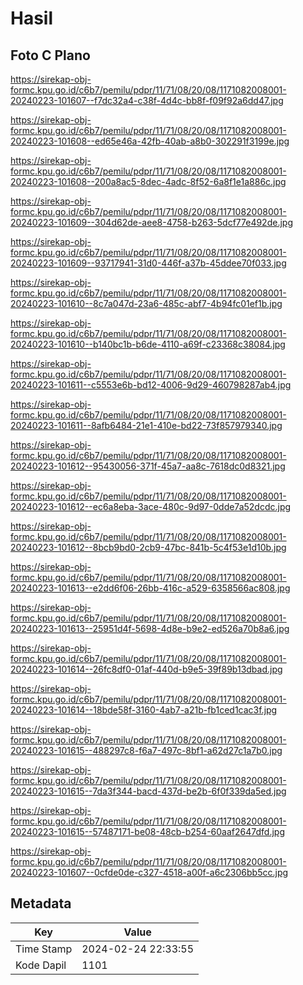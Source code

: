 # Hasil

## Foto C Plano

https://sirekap-obj-formc.kpu.go.id/c6b7/pemilu/pdpr/11/71/08/20/08/1171082008001-20240223-101607--f7dc32a4-c38f-4d4c-bb8f-f09f92a6dd47.jpg

https://sirekap-obj-formc.kpu.go.id/c6b7/pemilu/pdpr/11/71/08/20/08/1171082008001-20240223-101608--ed65e46a-42fb-40ab-a8b0-302291f3199e.jpg

https://sirekap-obj-formc.kpu.go.id/c6b7/pemilu/pdpr/11/71/08/20/08/1171082008001-20240223-101608--200a8ac5-8dec-4adc-8f52-6a8f1e1a886c.jpg

https://sirekap-obj-formc.kpu.go.id/c6b7/pemilu/pdpr/11/71/08/20/08/1171082008001-20240223-101609--304d62de-aee8-4758-b263-5dcf77e492de.jpg

https://sirekap-obj-formc.kpu.go.id/c6b7/pemilu/pdpr/11/71/08/20/08/1171082008001-20240223-101609--93717941-31d0-446f-a37b-45ddee70f033.jpg

https://sirekap-obj-formc.kpu.go.id/c6b7/pemilu/pdpr/11/71/08/20/08/1171082008001-20240223-101610--8c7a047d-23a6-485c-abf7-4b94fc01ef1b.jpg

https://sirekap-obj-formc.kpu.go.id/c6b7/pemilu/pdpr/11/71/08/20/08/1171082008001-20240223-101610--b140bc1b-b6de-4110-a69f-c23368c38084.jpg

https://sirekap-obj-formc.kpu.go.id/c6b7/pemilu/pdpr/11/71/08/20/08/1171082008001-20240223-101611--c5553e6b-bd12-4006-9d29-460798287ab4.jpg

https://sirekap-obj-formc.kpu.go.id/c6b7/pemilu/pdpr/11/71/08/20/08/1171082008001-20240223-101611--8afb6484-21e1-410e-bd22-73f857979340.jpg

https://sirekap-obj-formc.kpu.go.id/c6b7/pemilu/pdpr/11/71/08/20/08/1171082008001-20240223-101612--95430056-371f-45a7-aa8c-7618dc0d8321.jpg

https://sirekap-obj-formc.kpu.go.id/c6b7/pemilu/pdpr/11/71/08/20/08/1171082008001-20240223-101612--ec6a8eba-3ace-480c-9d97-0dde7a52dcdc.jpg

https://sirekap-obj-formc.kpu.go.id/c6b7/pemilu/pdpr/11/71/08/20/08/1171082008001-20240223-101612--8bcb9bd0-2cb9-47bc-841b-5c4f53e1d10b.jpg

https://sirekap-obj-formc.kpu.go.id/c6b7/pemilu/pdpr/11/71/08/20/08/1171082008001-20240223-101613--e2dd6f06-26bb-416c-a529-6358566ac808.jpg

https://sirekap-obj-formc.kpu.go.id/c6b7/pemilu/pdpr/11/71/08/20/08/1171082008001-20240223-101613--25951d4f-5698-4d8e-b9e2-ed526a70b8a6.jpg

https://sirekap-obj-formc.kpu.go.id/c6b7/pemilu/pdpr/11/71/08/20/08/1171082008001-20240223-101614--26fc8df0-01af-440d-b9e5-39f89b13dbad.jpg

https://sirekap-obj-formc.kpu.go.id/c6b7/pemilu/pdpr/11/71/08/20/08/1171082008001-20240223-101614--18bde58f-3160-4ab7-a21b-fb1ced1cac3f.jpg

https://sirekap-obj-formc.kpu.go.id/c6b7/pemilu/pdpr/11/71/08/20/08/1171082008001-20240223-101615--488297c8-f6a7-497c-8bf1-a62d27c1a7b0.jpg

https://sirekap-obj-formc.kpu.go.id/c6b7/pemilu/pdpr/11/71/08/20/08/1171082008001-20240223-101615--7da3f344-bacd-437d-be2b-6f0f339da5ed.jpg

https://sirekap-obj-formc.kpu.go.id/c6b7/pemilu/pdpr/11/71/08/20/08/1171082008001-20240223-101615--57487171-be08-48cb-b254-60aaf2647dfd.jpg

https://sirekap-obj-formc.kpu.go.id/c6b7/pemilu/pdpr/11/71/08/20/08/1171082008001-20240223-101607--0cfde0de-c327-4518-a00f-a6c2306bb5cc.jpg


## Metadata

| Key        | Value               |
| ---------- | ------------------- |
| Time Stamp | 2024-02-24 22:33:55 |
| Kode Dapil | 1101                |



